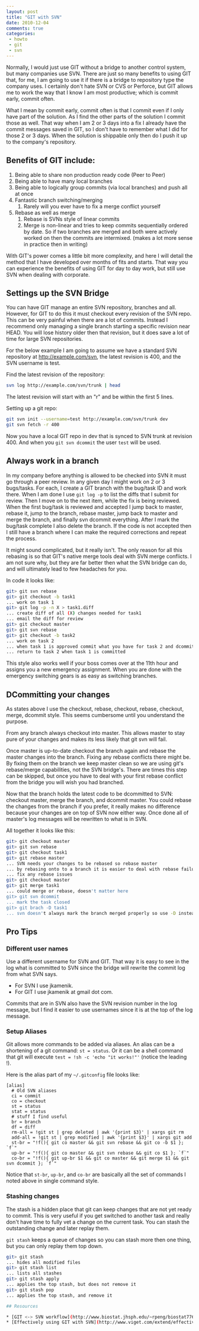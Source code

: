 ```yaml
---
layout: post
title: "GIT with SVN"
date: 2010-12-04
comments: true
categories:
 - howto
 - git
 - svn
---
```


Normally, I would just use GIT without a bridge to another control system, but many companies use SVN.  There are just so many benefits to using GIT that, for me, I am going to use it if there is a bridge to repository type the company uses.  I certainly don't hate SVN or CVS or Perforce, but GIT allows me to work the way that I know I am most productive; which is commit early, commit often.

What I mean by commit early, commit often is that I commit even if I only have part of the solution. As I find the other parts of the solution I commit those as well. That way when I am 2 or 3 days into a fix I already have the commit messages saved in GIT, so I don't have to remember what I did for those 2 or 3 days. When the solution is shippable only then do I push it up to the company's repository.

## Benefits of GIT include:

1. Being able to share non production ready code (Peer to Peer)
1. Being able to have many local branches
1. Being able to logically group commits (via local branches) and push all at once
1. Fantastic branch switching/merging
    1. Rarely will you ever have to fix a merge conflict yourself
1. Rebase as well as merge
    1. Rebase is SVNs style of linear commits
    1. Merge is non-linear and tries to keep commits sequentially ordered by date.  So if two branches are merged and both were actively worked on then the commits are intermixed.  (makes a lot more sense in practice then in writing)

With GIT's power comes a little bit more complexity, and here I will detail the method that I have developed over months of fits and starts.  That way you can experience the benefits of using GIT for day to day work, but still use SVN when dealing with corporate.

## Settings up the SVN Bridge
You can have GIT manage an entire SVN repository, branches and all. However, for GIT to do this it must checkout every revision of the SVN repo. This can be very painful when there are a lot of commits. Instead I recommend only managing a single branch starting a specific revision near HEAD. You will lose history older then that revision, but it does save a lot of time for large SVN repositories.

For the below example I am going to assume we have a standard SVN repository at http://example.com/svn, the latest revision is 400, and the SVN username is test.

Find the latest revision of the repository:

``` bash
svn log http://example.com/svn/trunk | head
```

The latest revision will start with an "r" and be within the first 5 lines.

Setting up a git repo:
``` bash
git svn init --username=test http://example.com/svn/trunk dev
git svn fetch -r 400
```

Now you have a local GIT repo in dev that is synced to SVN trunk at revision 400. And when you `git svn dcommit` the user `test` will be used.

## Always work in a branch

In my company before anything is allowed to be checked into SVN it must go through a peer review.  In any given day I might work on 2 or 3 bugs/tasks.  For each, I create a GIT branch with the bug/task ID and work there.  When I am done I use `git log -p` to list the diffs that I submit for review. Then I move on to the next item, while the fix is being reviewed.  When the first bug/task is reviewed and accepted I jump back to master, rebase it, jump to the branch, rebase master, jump back to master and merge the branch, and finally svn dcommit everything.  After I mark the bug/task complete I also delete the branch. If the code is not accepted then I still have a branch where I can make the required corrections and repeat the process.

It might sound complicated, but it really isn't. The only reason for all this rebasing is so that GIT's native merge tools deal with SVN merge conflicts. I am not sure why, but they are far better then what the SVN bridge can do, and will ultimately lead to few headaches for you.

In code it looks like:
``` bash
git> git svn rebase
git> git checkout -b task1
... work on task 1
git> git log -p -n X > task1.diff
... create diff of all (X) changes needed for task1
... email the diff for review
git> git checkout master
git> git svn rebase
git> git checkout -b task2
... work on task 2
... when task 1 is approved commit what you have for task 2 and dcommit task1
... return to task 2 when task 1 is committed
```

This style also works well if your boss comes over at the 11th hour and assigns you a new emergency assignment.  When you are done with the emergency switching gears is as easy as switching branches.

## DCommitting your changes

As states above I use the checkout, rebase, checkout, rebase, checkout, merge, dcommit style.  This seems cumbersome until you understand the purpose.

From any branch always checkout into master.  This allows master to stay pure of your changes and makes its less likely that git svn will fail.

Once master is up-to-date checkout the branch again and rebase the master changes into the branch.  Fixing any rebase conflicts there might be.  By fixing them on the branch we keep master clean so we are using git's rebase/merge capabilities, not the SVN bridge's.  There are times this step can be skipped, but once you have to deal with your first rebase conflict from the bridge you will wish you had branched.

Now that the branch holds the latest code to be dcommitted to SVN: checkout master, merge the branch, and dcommit master.  You could rebase the changes from the branch if you prefer, it really makes no difference because your changes are on top of SVN now either way.  Once done all of master's log messages will be rewritten to what is in SVN.

All together it looks like this:
``` bash
git> git checkout master
git> git svn rebase
git> git checkout task1
git> git rebase master
... SVN needs your changes to be rebased so rebase master
... by rebasing onto to a branch it is easier to deal with rebase failures
... fix any rebase issues
git> git checkout master
git> git merge task1
... could merge or rebase, doesn't matter here
git> git svn dcommit
... mark the task closed
git> git brach -D task1
... svn doesn't always mark the branch merged properly so use -D instead of -d
```

## Pro Tips

### Different user names

Use a different username for SVN and GIT.  That way it is easy to see in the log what is committed to SVN since the bridge will rewrite the commit log from what SVN says.

* For SVN I use jkamenik.
* For GIT I use jkamenik at gmail dot com.

Commits that are in SVN also have the SVN revision number in the log message, but I find it easier to use usernames since it is at the top of the log message.

### Setup Aliases

Git allows more commands to be added via aliases. An alias can be a shortening of a git command: `st = status`. Or it can be a shell command that git will execute `test = !sh -c 'echo "it works!"'` (notice the leading !).

Here is the alias part of my `~/.gitconfig` file looks like:
```
[alias]
  # Old SVN aliases
  ci = commit
  co = checkout
  st = status
  stat = status
  # stuff I find useful
  br = branch
  df = diff
  rm-all = !git st | grep deleted | awk '{print $3}' | xargs git rm
  add-all = !git st | grep modified | awk '{print $3}' | xargs git add
  st-br = "!f(){ git co master && git svn rebase && git co -b $1 }; `f`"
  up-br = "!f(){ git co master && git svn rebase && git co $1 }; `f`"
  co-br = "!f(){ git up-br $1 && git co master && git merge $1 && git svn dcommit }; `f`"
```

Notice that `st-br`, `up-br`, and `co-br` are basically all the set of commands I noted above in single command style.

### Stashing changes

The stash is a hidden place that git can keep changes that are not yet ready to commit.  This is very useful if you get switched to another task and really don't have time to fully vet a change on the current task.  You can stash the outstanding change and later replay them.

`git stash` keeps a queue of changes so you can stash more then one thing, but you can only replay them top down.

``` bash
git> git stash
... hides all modified files
git> git stash list
... lists all stashes
git> git stash apply
... applies the top stash, but does not remove it
git> git stash pop
... applies the top stash, and remove it

## Resources

* [GIT <-> SVN workflow](http://www.biostat.jhsph.edu/~rpeng/biostat776/workflow.html)
* [Effectively using GIT with SVN](http://www.viget.com/extend/effectively-using-git-with-subversion/)
